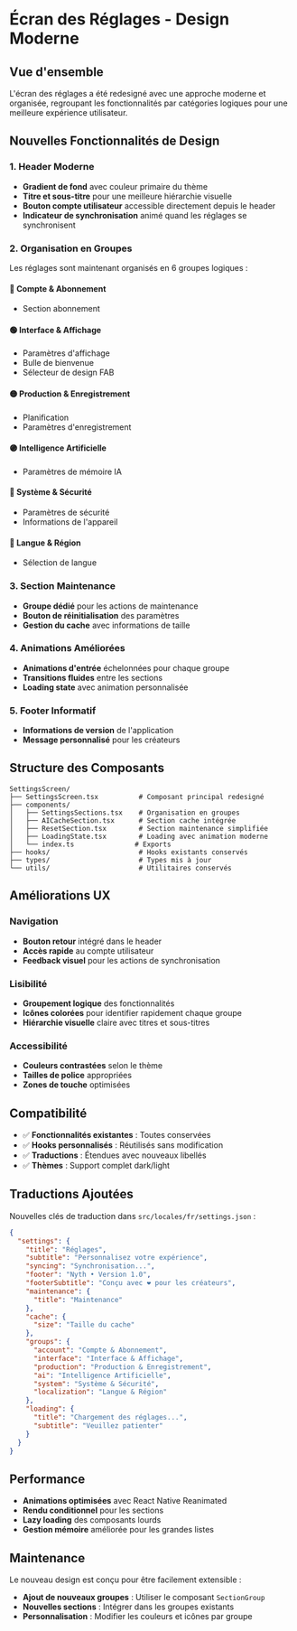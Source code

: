 # Écran des Réglages - Design Moderne

## Vue d'ensemble

L'écran des réglages a été redesigné avec une approche moderne et organisée, regroupant les fonctionnalités par catégories logiques pour une meilleure expérience utilisateur.

## Nouvelles Fonctionnalités de Design

### 1. Header Moderne

- **Gradient de fond** avec couleur primaire du thème
- **Titre et sous-titre** pour une meilleure hiérarchie visuelle
- **Bouton compte utilisateur** accessible directement depuis le header
- **Indicateur de synchronisation** animé quand les réglages se synchronisent

### 2. Organisation en Groupes

Les réglages sont maintenant organisés en 6 groupes logiques :

#### 🔵 Compte & Abonnement

- Section abonnement

#### 🟢 Interface & Affichage

- Paramètres d'affichage
- Bulle de bienvenue
- Sélecteur de design FAB

#### 🟡 Production & Enregistrement

- Planification
- Paramètres d'enregistrement

#### 🟣 Intelligence Artificielle

- Paramètres de mémoire IA

#### 🔴 Système & Sécurité

- Paramètres de sécurité
- Informations de l'appareil

#### 🔵 Langue & Région

- Sélection de langue

### 3. Section Maintenance

- **Groupe dédié** pour les actions de maintenance
- **Bouton de réinitialisation** des paramètres
- **Gestion du cache** avec informations de taille

### 4. Animations Améliorées

- **Animations d'entrée** échelonnées pour chaque groupe
- **Transitions fluides** entre les sections
- **Loading state** avec animation personnalisée

### 5. Footer Informatif

- **Informations de version** de l'application
- **Message personnalisé** pour les créateurs

## Structure des Composants

```
SettingsScreen/
├── SettingsScreen.tsx          # Composant principal redesigné
├── components/
│   ├── SettingsSections.tsx    # Organisation en groupes
│   ├── AICacheSection.tsx      # Section cache intégrée
│   ├── ResetSection.tsx        # Section maintenance simplifiée
│   ├── LoadingState.tsx        # Loading avec animation moderne
│   └── index.ts               # Exports
├── hooks/                      # Hooks existants conservés
├── types/                      # Types mis à jour
└── utils/                      # Utilitaires conservés
```

## Améliorations UX

### Navigation

- **Bouton retour** intégré dans le header
- **Accès rapide** au compte utilisateur
- **Feedback visuel** pour les actions de synchronisation

### Lisibilité

- **Groupement logique** des fonctionnalités
- **Icônes colorées** pour identifier rapidement chaque groupe
- **Hiérarchie visuelle** claire avec titres et sous-titres

### Accessibilité

- **Couleurs contrastées** selon le thème
- **Tailles de police** appropriées
- **Zones de touche** optimisées

## Compatibilité

- ✅ **Fonctionnalités existantes** : Toutes conservées
- ✅ **Hooks personnalisés** : Réutilisés sans modification
- ✅ **Traductions** : Étendues avec nouveaux libellés
- ✅ **Thèmes** : Support complet dark/light

## Traductions Ajoutées

Nouvelles clés de traduction dans `src/locales/fr/settings.json` :

```json
{
  "settings": {
    "title": "Réglages",
    "subtitle": "Personnalisez votre expérience",
    "syncing": "Synchronisation...",
    "footer": "Nyth • Version 1.0",
    "footerSubtitle": "Conçu avec ❤️ pour les créateurs",
    "maintenance": {
      "title": "Maintenance"
    },
    "cache": {
      "size": "Taille du cache"
    },
    "groups": {
      "account": "Compte & Abonnement",
      "interface": "Interface & Affichage",
      "production": "Production & Enregistrement",
      "ai": "Intelligence Artificielle",
      "system": "Système & Sécurité",
      "localization": "Langue & Région"
    },
    "loading": {
      "title": "Chargement des réglages...",
      "subtitle": "Veuillez patienter"
    }
  }
}
```

## Performance

- **Animations optimisées** avec React Native Reanimated
- **Rendu conditionnel** pour les sections
- **Lazy loading** des composants lourds
- **Gestion mémoire** améliorée pour les grandes listes

## Maintenance

Le nouveau design est conçu pour être facilement extensible :

- **Ajout de nouveaux groupes** : Utiliser le composant `SectionGroup`
- **Nouvelles sections** : Intégrer dans les groupes existants
- **Personnalisation** : Modifier les couleurs et icônes par groupe
